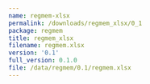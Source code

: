 ```yaml
---
name: regmem-xlsx
permalink: /downloads/regmem_xlsx/0_1
package: regmem
title: regmem_xlsx
filename: regmem.xlsx
version: '0.1'
full_version: 0.1.0
file: /data/regmem/0.1/regmem.xlsx
---
```

